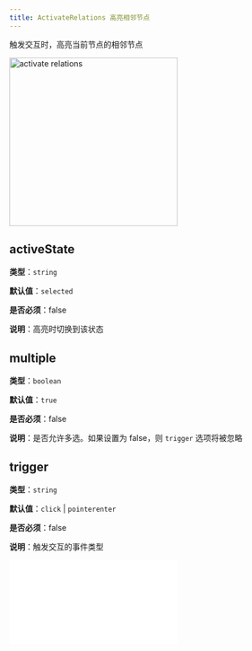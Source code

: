 ```yaml
---
title: ActivateRelations 高亮相邻节点
---
```


触发交互时，高亮当前节点的相邻节点

<img alt="activate relations" src="https://mdn.alipayobjects.com/huamei_qa8qxu/afts/img/A*e3FgR60eSRoAAAAAAAAAAAAADmJ7AQ/original" height='300'/>

## activeState

**类型**：`string`

**默认值**：`selected`

**是否必须**：false

**说明**：高亮时切换到该状态

## multiple

**类型**：`boolean`

**默认值**：`true`

**是否必须**：false

**说明**：是否允许多选。如果设置为 false，则 `trigger` 选项将被忽略

## trigger

**类型**：`string`

**默认值**：`click` | `pointerenter`

**是否必须**：false

**说明**：触发交互的事件类型

<embed src="../../common/BehaviorShould.zh.md"></embed>
